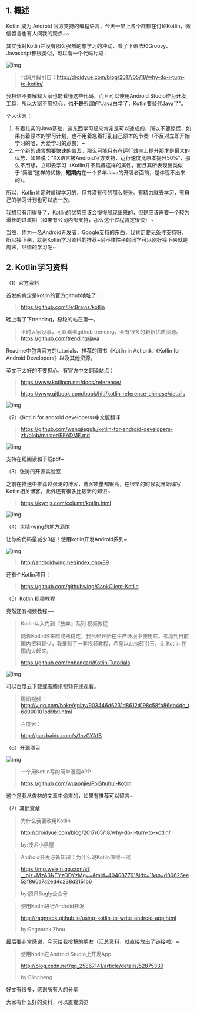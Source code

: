 ## 1. 概述

Kotlin 成为 Android 官方支持的编程语言，今天一早上各个群都在讨论Kotlin，微信留言也有人问我的观点~~

其实我对Kotlin并没有那么强烈的想学习的冲动，看了下语法和Groovy、Javascript都很类似，可以看一个代码片段：

![img](http://mmbiz.qpic.cn/mmbiz_png/MOu2ZNAwZwNw7JX0DDboic2NQpec2WQ1icZD75Dib6QDjyl2R5RiaC2MmkMaaibbagXjYKFOxQ6FXQPd2ttgpuZV7hw/640?wx_fmt=png&tp=webp&wxfrom=5&wx_lazy=1)

> 代码片段引自：http://droidyue.com/blog/2017/05/18/why-do-i-turn-to-kotlin/

我相信不要解释大家也能看懂这些代码，而且可以使用Android Studio作为开发工具，所以大家不用担心，**也不是**所谓的“Java白学了，Kotlin要替代Java了”。

个人认为：

1. 有着扎实的Java基础，这东西学习起来肯定是可以速成的，所以不要惊慌，如果有着原本的学习计划，也不用着急着打乱自己原本的节奏（不反对立即开始学习的哈，为爱学习的点赞）~
2. 一个新的语言想要快速的普及，那么可能只有在运行效率上提升那才是最大的优势，如果说：“XX语言被Android官方支持，运行速度比原本提升50%”，那么不用想，立即去学习（Kotlin并不具备这样的属性，而且其所表现出类似于“简洁”这样的优势，**短期内**在一个多年Java的开发者面前，是体现不出来的）。

所以，Kotlin肯定时值得学习的，但并没有传的那么夸张。有精力就去学习，有自己的学习计划也可以放一放。

我想只有用得多了，Kotlin的优势应该会慢慢展现出来的，但是应该需要一个较为漫长的过渡期（如果有公司内部支持，那么这个过程肯定很快）~

当然，作为一名Android开发者，Google支持的东西，我肯定要无条件支持呀，所以接下来，就是Kotlin学习资料的推荐~耐不住性子的同学可以刚好接下来就是周末，尽情的学习吧~

## 2. Kotlin学习资料

（1）官方资料

首发的肯定是kotlin的官方github地址了：

> https://github.com/JetBrains/kotlin

晚上看了下trending，稳稳的站在第一。

> 平时大家没事，可以看看github trending，会有很多的新新优质资源。https://github.com/trending/java

Readme中包含官方的tutorials、推荐的图书《Kotlin in Action》、《Kotlin for Android Developers》以及其他资源。

英文不太好的不要担心，有官方中文翻译站点：

> https://www.kotlincn.net/docs/reference/
>
> 
>
> https://www.gitbook.com/book/hltj/kotlin-reference-chinese/details

![img](http://mmbiz.qpic.cn/mmbiz_png/MOu2ZNAwZwNw7JX0DDboic2NQpec2WQ1icCibuLGRlDKJoLsZSM0oTNj8tnEK3n3OtD0XR6pWcaic003iaX3hR7piatA/640?wx_fmt=png&tp=webp&wxfrom=5&wx_lazy=1)

（2）《Kotlin for android developers》中文版翻译

> https://github.com/wangjiegulu/kotlin-for-android-developers-zh/blob/master/README.md

![img](http://mmbiz.qpic.cn/mmbiz_png/MOu2ZNAwZwNw7JX0DDboic2NQpec2WQ1icRKAxVsnTWqDfFkK8ZuBPzUENmRXoeMhk8vvPcyvTgtTAWa4icfqh5hQ/640?wx_fmt=png&tp=webp&wxfrom=5&wx_lazy=1)

支持在线阅读和下载pdf~

（3）张涛的开源实验室

之前在推送中推荐过张涛的博客，博客质量都很高，在很早的时候就开始编写Kotlin相关博客，此外还有很多比较新的知识~

> https://kymjs.com/column/kotlin.html

![img](http://mmbiz.qpic.cn/mmbiz_png/MOu2ZNAwZwNw7JX0DDboic2NQpec2WQ1icsiaUYSibA8ClzqAqNR2pdlW6qSnVESf27gKEtQWBeoic3ksq0SUfJkJuQ/640?wx_fmt=png&tp=webp&wxfrom=5&wx_lazy=1)

（4）大精-wing的地方酒馆

让你的代码量减少3倍！使用kotlin开发Android系列~

![img](http://mmbiz.qpic.cn/mmbiz_png/MOu2ZNAwZwNw7JX0DDboic2NQpec2WQ1icSjhTicYp2256Mq7mmtMygLEP1ibgsF95u9GX1tSVTaa1BAG7HKSOO48g/640?wx_fmt=png&tp=webp&wxfrom=5&wx_lazy=1)

> http://androidwing.net/index.php/89

还有个Kotlin项目：

> https://github.com/githubwing/GankClient-Kotlin

（5）Kotlin 视频教程

竟然还有视频教程~~

> Kotlin从入门到『放弃』系列 视频教程
>
> 随着Kotlin越来越成熟稳定，我已经开始在生产环境中使用它。考虑到目前国内资料较少，我录制了一套视频教程，希望以此抛砖引玉，让 Kotlin 在国内火起来。
>
> https://github.com/enbandari/Kotlin-Tutorials

![img](http://mmbiz.qpic.cn/mmbiz_png/MOu2ZNAwZwNw7JX0DDboic2NQpec2WQ1icYRTweaTAydtjZ9H9YGH4697VUmF0JRm1hTJ9vpdMz7FfwzIhSVzic3Q/640?wx_fmt=png&tp=webp&wxfrom=5&wx_lazy=1)

可以百度云下载或者腾讯视频在线观看。

> 腾讯视频：http://v.qq.com/boke/gplay/903446d6231d8612d198c58fb86eb4dc_t6d000101bd9lx1.html
>
> 百度云：
>
> http://pan.baidu.com/s/1nvGYAfB

（6）开源项目

![img](http://mmbiz.qpic.cn/mmbiz_png/MOu2ZNAwZwNw7JX0DDboic2NQpec2WQ1iciasvWqiapvZaBw87CysVD6VRJOZsuziawKjmSXIBhr1Ulbic5GYRbj6QzA/640?wx_fmt=png&tp=webp&wxfrom=5&wx_lazy=1)

> 一个用Kotlin写的简单漫画APP
>
> https://github.com/wuapnjie/PoiShuhui-Kotlin

这个是我从俊林的文章中偷来的，如果有推荐可以留言~

（7）其他文章

> 为什么我要改用Kotlin
>
> http://droidyue.com/blog/2017/05/18/why-do-i-turn-to-kotlin/
>
> by:技术小黑屋

> Android开发必备知识：为什么说Kotlin值得一试
>
> https://mp.weixin.qq.com/s?__biz=MzA3NTYzODYzMg==&mid=404087761&idx=1&sn=d80625ee52f860a7a2ed4c238d2151b6
>
> by:腾讯Bugly公众号

> 使用Kotlin进行Android开发
>
> http://ragnraok.github.io/using-kotlin-to-write-android-app.html
>
> by:Ragnarok Zhou 

最后要非常感谢，今天给我投稿的朋友（汇总资料，就直接放出了链接啦）~

> 使用Kotlin在Android Studio上开发App
>
> http://blog.csdn.net/qq_25867141/article/details/52875330
>
> by:Blincheng

好文有很多，感谢所有人的分享

大家有什么好的资料，可以直接浏览